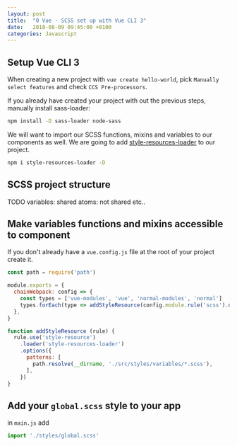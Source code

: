 ```yaml
---
layout: post
title:  "0 Vue - SCSS set up with Vue CLI 3"
date:   2018-08-09 09:45:00 +0100
categories: Javascript
---
```


## Setup Vue CLI 3

When creating a new project with `vue create hello-world`, pick `Manually select features` and check `CCS Pre-processors`.

If you already have created your project with out the previous steps, manually install sass-loader:

```bash
npm install -D sass-loader node-sass
```

We will want to import our SCSS functions, mixins and variables to our components as well. We are going to add [style-resources-loader](https://github.com/yenshih/style-resources-loader) to our project.

```bash
npm i style-resources-loader -D
```

## SCSS project structure

TODO
variables: shared
atoms: not shared
etc..

## Make variables functions and mixins accessible to component

If you don't already have a `vue.config.js` file at the root of your project create it.

```js
const path = require('path')

module.exports = {
  chainWebpack: config => {
    const types = ['vue-modules', 'vue', 'normal-modules', 'normal']
    types.forEach(type => addStyleResource(config.module.rule('scss').oneOf(type)))
  },
}

function addStyleResource (rule) {
  rule.use('style-resource')
    .loader('style-resources-loader')
    .options({
      patterns: [
        path.resolve(__dirname, './src/styles/variables/*.scss'),
      ],
    })
}
```

## Add your `global.scss` style to your app

in `main.js` add

```js
import './styles/global.scss'
```